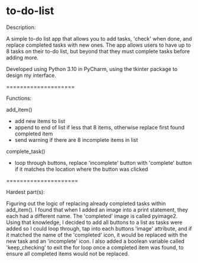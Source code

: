 # to-do-list

Description:

A simple to-do list app that allows you to add tasks, 
'check' when done, and replace completed tasks with new ones.
The app allows users to have up to 8 tasks on their to-do list, 
but beyond that they must complete tasks before adding more.

Developed using Python 3.10 in PyCharm, 
using the tkinter package to design my interface. 

====================

Functions:

add_item()
  - add new items to list
  - append to end of list if less that 8 items, otherwise 
    replace first found completed item
  - send warning if there are 8 incomplete items in list
  
complete_task()
  - loop through buttons, replace 'incomplete' button with 'complete' button 
    if it matches the location where the button was clicked
    
=====================

Hardest part(s):

Figuring out the logic of replacing already completed tasks within add_item().
I found that when I added an image into a print statement, they each had a different 
name. The 'completed' image is called pyimage2. Using that knowledge, I decided to add 
all buttons to a list as tasks were added so I could loop through, tap into each buttons 
'image' attribute, and if it matched the name of the 'completed' icon, it would be replaced 
with the new task and an 'incomplete' icon. I also added a boolean variable called 'keep_checking' 
to exit the for loop once a completed item was found, to ensure all completed items would 
not be replaced.


